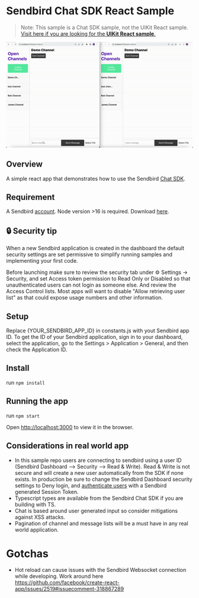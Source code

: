 # Sendbird Chat SDK React Sample
> Note: This sample is a Chat SDK sample, not the UIKit React sample.
> [Visit here if you are looking for the **UIKit React sample**.](https://github.com/sendbird/sendbird-uikit-react/tree/main/samples)

![React sample](/react-sample.gif?raw=true "react sample")

## Overview
A simple react app that demonstrates how to use the Sendbird [Chat SDK](https://sendbird.com/docs/chat).

## Requirement
A Sendbird [account](https://dashboard.sendbird.com/auth/signup).
Node version >16 is required. Download [here](https://nodejs.org/en/).

## 🔒 Security tip
When a new Sendbird application is created in the dashboard the default security settings are set permissive to simplify running samples and implementing your first code.

Before launching make sure to review the security tab under ⚙️ Settings -> Security, and set Access token permission to Read Only or Disabled so that unauthenticated users can not login as someone else. And review the Access Control lists. Most apps will want to disable "Allow retrieving user list" as that could expose usage numbers and other information.


## Setup
Replace {YOUR_SENDBIRD_APP_ID} in constants.js with yout Sendbird app ID. 
To get the ID  of your Sendbird application, sign in to your dashboard, select the application, go to the Settings > Application > General, and then check the Application ID.

## Install
run `npm install`

## Running the app

run `npm start`

Open [http://localhost:3000](http://localhost:3000) to view it in the browser.

## Considerations in real world app
 - In this sample repo users are connecting to sendbird using a user ID (Sendbird Dashboard --> Security --> Read & Write). Read & Write is not secure and will create a new user automatically from the SDK if none exists. In production be sure to change the Sendbird Dashboard security settings to Deny login, and [authenticate users](https://sendbird.com/docs/chat/v3/javascript/guides/authentication#2-connect-to-sendbird-server-with-a-user-id-and-a-token) with a Sendbird generated Session Token.
 - Typescript types are available from the Sendbird Chat SDK if you are building with TS.
 - Chat is based around user generated input so consider mitigations against XSS attacks.
 - Pagination of channel and message lists will be a must have in any real world application.



# Gotchas
 - Hot reload can cause issues with the Sendbird Websocket connection while developing. Work around here https://github.com/facebook/create-react-app/issues/2519#issuecomment-318867289





